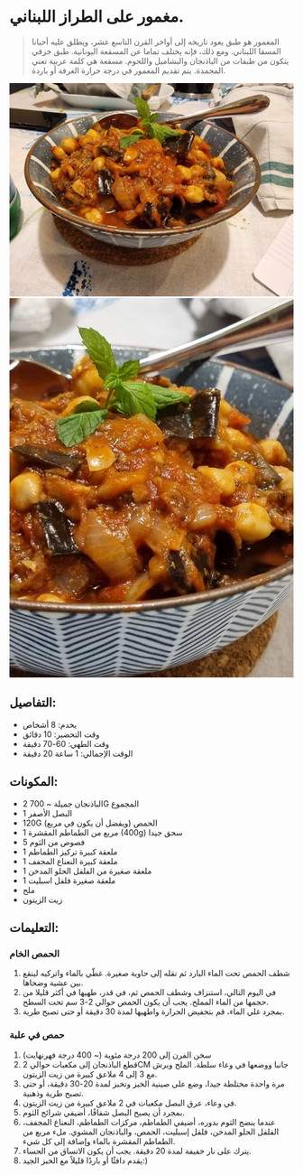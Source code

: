 # مغمور على الطراز اللبناني.

> المغمور هو طبق يعود تاريخه إلى أواخر القرن التاسع عشر، ويطلق عليه أحيانا المسقا اللبناني. ومع ذلك، فإنه يختلف تماما عن المسقعة اليونانية. طبق خزفي يتكون من طبقات من الباذنجان والبشاميل واللحوم. مسقعة هي كلمة عربية تعني المجمدة. يتم تقديم المغمور في درجة حرارة الغرفة أو باردة.

![خبز الموز](https://github.com/anamorph/recettes/blob/master/photos/fr-accompagnement-maghmour_a_la_libanaise-01.jpg?raw=true) 
![خبز الموز](https://github.com/anamorph/recettes/blob/master/photos/fr-accompagnement-maghmour_a_la_libanaise-02.jpg?raw=true) 

## التفاصيل:
* يخدم: 8 أشخاص 
* وقت التحضير: 10 دقائق
* وقت الطهي: 60-70 دقيقة
* الوقت الإجمالي: 1 ساعة 20 دقيقة

## المكونات:
* 2 الباذنجان جميلة ~ 700G المجموع
* 1 البصل الأصفر
* 120G الحمص (ويفضل أن يكون في مربع)
* 1 مربع من الطماطم المقشرة (400g) سحق جيدا
* 5 فصوص من الثوم
* 1 ملعقة كبيرة تركيز الطماطم
* 1 ملعقة كبيرة النعناع المجفف
* 1 ملعقة صغيرة من الفلفل الحلو المدخن
* 1 ملعقة صغيرة فلفل اسبليت
* ملح
* زيت الزيتون

## التعليمات:
### الحمص الخام
 1. شطف الحمص تحت الماء البارد ثم نقله إلى حاوية صغيرة. غطّي بالماء واتركيه لينقع بين عشية وضحاها.
 2. في اليوم التالي، استنزاف وشطف الحمص ثم، في قدر، طهيها في أكثر قليلا من حجمها من الماء المملح. يجب أن يكون الحمص حوالي 2-3 سم تحت السطح.
 3. بمجرد غلي الماء، قم بتخفيض الحرارة واطهيها لمدة 30 دقيقة أو حتى تصبح طرية.

### حمص في علبة
 1. سخن الفرن إلى 200 درجة مئوية (~ 400 درجة فهرنهايت)
 2. قطع الباذنجان إلى مكعبات حوالي 2CM جانبا ووضعها في وعاء سلطة. الملح ويرش مع 3 إلى 4 ملاعق كبيرة من زيت الزيتون.
 3. مرة واحدة مختلطة جيدا، وضع على صينية الخبز وتخبز لمدة 20-30 دقيقة، أو حتى تصبح طرية وذهبية.
 4. في وعاء، عرق البصل مكعبات في 2 ملاعق كبيرة من زيت الزيتون.
 5. بمجرد أن يصبح البصل شفافًا، أضيفي شرائح الثوم.
 6. عندما ينضج الثوم بدوره، أضيفي الطماطم، مركزات الطماطم، النعناع المجفف، الفلفل الحلو المدخن، فلفل إسبليت، الحمص، والباذنجان المشوي. ملء مربع من الطماطم المقشرة بالماء وإضافة إلى كل شيء.
 7. يترك على نار خفيفة لمدة 20 دقيقة. يجب أن يكون الاتساق من الحساء.
 8. يقدم دافئًا أو باردًا قليلاً مع الخبز الجيد:)